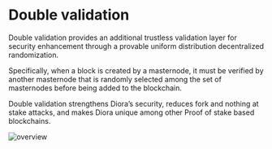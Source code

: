 # Double validation 

Double validation provides an additional trustless validation layer for security enhancement through a provable uniform distribution decentralized randomization.


Specifically, when a block is created by a masternode, it must be verified by another masternode that is randomly selected among the set of masternodes before being added to the blockchain.


Double validation strengthens Diora’s security, reduces fork and nothing at stake attacks, and makes Diora unique among other Proof of stake based blockchains.

![overview](/assets/doublevalidation.jpg)
